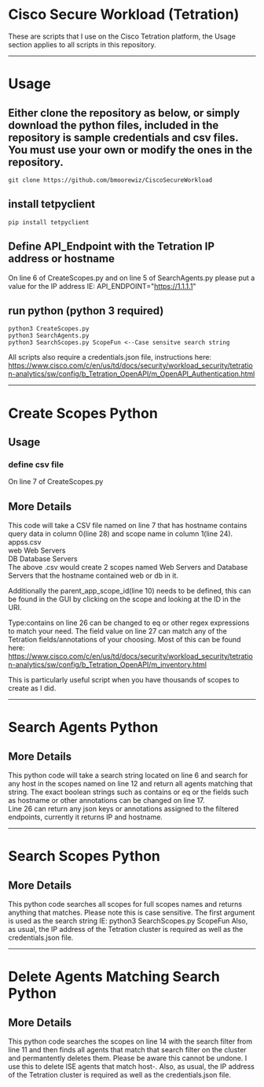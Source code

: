 # Cisco Secure Workload (Tetration)
These are scripts that I use on the Cisco Tetration platform, the Usage section applies to all scripts in this repository.

------------------------------------------------------------------------------------------------------------------------------
# Usage  
## Either clone the repository as below, or simply download the python files, included in the repository is sample credentials and csv files. You must use your own or modify the ones in the repository.  
    git clone https://github.com/bmoorewiz/CiscoSecureWorkload  
## install tetpyclient  
    pip install tetpyclient  
## Define API_Endpoint with the Tetration IP address or hostname
On line 6 of CreateScopes.py and on line 5 of SearchAgents.py please put a value for the IP address IE: API_ENDPOINT="https://1.1.1.1"

## run python (python 3 required)
    python3 CreateScopes.py
    python3 SearchAgents.py
    python3 SearchScopes.py ScopeFun <--Case sensitve search string

All scripts also require a credentials.json file, instructions here: https://www.cisco.com/c/en/us/td/docs/security/workload_security/tetration-analytics/sw/config/b_Tetration_OpenAPI/m_OpenAPI_Authentication.html

------------------------------------------------------------------------------------------------------------------------------
# Create Scopes Python
## Usage
### define csv file 
On line 7 of CreateScopes.py  

## More Details  
This code will take a CSV file named on line 7 that has hostname contains query data in column 0(line 28) and scope name in column 1(line 24).  
appss.csv  
web Web Servers  
DB Database Servers  
The above .csv would create 2 scopes named Web Servers and Database Servers that the hostname contained web or db in it.  

Additionally the parent_app_scope_id(line 10) needs to be defined, this can be found in the GUI by clicking on the scope and looking at the ID in the URI.   

Type:contains on line 26 can be changed to eq or other regex expressions to match your need. The field value on line 27 can match any of the Tetration fields/annotations of your choosing. Most of this can be found here: https://www.cisco.com/c/en/us/td/docs/security/workload_security/tetration-analytics/sw/config/b_Tetration_OpenAPI/m_inventory.html  

This is particularly useful script when you have thousands of scopes to create as I did.  

------------------------------------------------------------------------------------------------------------------------------
# Search Agents Python  
## More Details  
This python code will take a search string located on line 6 and search for any host in the scopes named on line 12 and return all agents matching that string. The exact boolean strings such as contains or eq or the fields such as hostname or other annotations can be changed on line 17.   
Line 26 can return any json keys or annotations assigned to the filtered endpoints, currently it returns IP and hostname.   

------------------------------------------------------------------------------------------------------------------------------
# Search Scopes Python  
## More Details  
This python code searches all scopes for full scopes names and returns anything that matches. Please note this is case sensitive. The first argument is used as the search string IE: python3 SearchScopes.py ScopeFun
Also, as usual, the IP address of the Tetration cluster is required as well as the credentials.json file. 

------------------------------------------------------------------------------------------------------------------------------
# Delete Agents Matching Search Python  
## More Details  
This python code searches the scopes on line 14 with the search filter from line 11 and then finds all agents that match that search filter on the cluster and permantently deletes them. Please be aware this cannot be undone. I use this to delete ISE agents that match host-. 
Also, as usual, the IP address of the Tetration cluster is required as well as the credentials.json file. 

